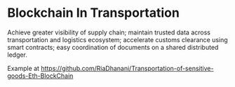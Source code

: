 # Blockchain In Transportation
Achieve greater visibility of supply chain; maintain trusted data across transportation and logistics ecosystem; accelerate customs clearance using smart contracts; easy coordination of documents on a shared distributed ledger.

Example at https://github.com/RiaDhanani/Transportation-of-sensitive-goods-Eth-BlockChain
